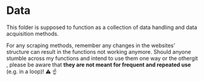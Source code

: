 # Data

This folder is supposed to function as a collection of data handling and data acquisition methods. <br>

For any scraping methods, remember any changes in the websites' structure can result in the
functions not working anymore. Should anyone stumble across my functions and intend to use them one way or the othergit , please 
be aware that **they are not meant for frequent and repeated use** (e.g. in a loop)! :warning: :point_up: <br>
